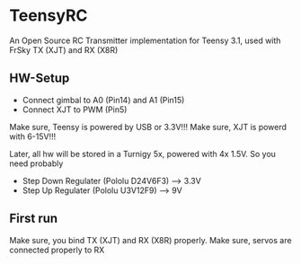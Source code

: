TeensyRC
========

An Open Source RC Transmitter implementation for Teensy 3.1, used with FrSky TX (XJT) and RX (X8R)


HW-Setup
--------
- Connect gimbal to A0 (Pin14) and A1 (Pin15)
- Connect XJT to PWM (Pin5)

Make sure, Teensy is powered by USB or 3.3V!!!
Make sure, XJT is powerd with 6-15V!!! 

Later, all hw will be stored in a Turnigy 5x, powered with 4x 1.5V. So you need probably
- Step Down Regulater (Pololu D24V6F3) --> 3.3V
- Step Up Regulater (Pololu U3V12F9) --> 9V


First run
---------
Make sure, you bind TX (XJT) and RX (X8R) properly.
Make sure, servos are connected properly to RX
